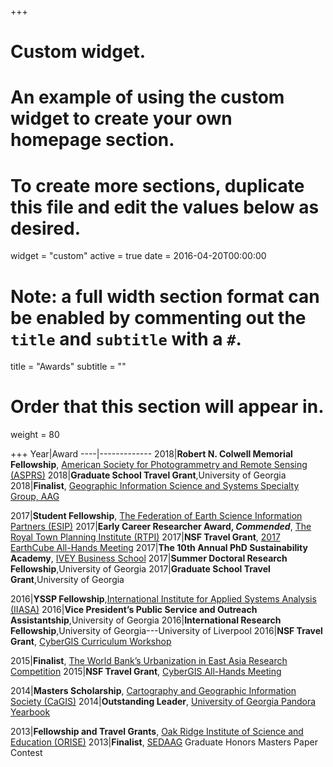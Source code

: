 +++
# Custom widget.
# An example of using the custom widget to create your own homepage section.
# To create more sections, duplicate this file and edit the values below as desired.
widget = "custom"
active = true
date = 2016-04-20T00:00:00

# Note: a full width section format can be enabled by commenting out the `title` and `subtitle` with a `#`.
title = "Awards"
subtitle = ""

# Order that this section will appear in.
weight = 80



+++
Year|Award
----|------------- 
2018|**Robert N. Colwell Memorial Fellowship**, [American Society for Photogrammetry and Remote Sensing (ASPRS)](https://www.asprs.org/awards-and-scholarships/robert-n-colwell-memorial-fellowship.html)
2018|**Graduate School Travel Grant**,University of Georgia
2018|**Finalist**, [Geographic Information Science and Systems Specialty Group, AAG](http://aag-giss.org/)

2017|**Student Fellowship**, [The Federation of Earth Science Information Partners (ESIP)](http://www.esipfed.org/about/community/leadership/student-fellows)
2017|**Early Career Researcher Award, *Commended***, [The Royal Town Planning Institute (RTPI)](http://www.rtpi.org.uk/knowledge/research/rtpi-awards-for-research-excellence/past-entries-and-winners/)
2017|**NSF Travel Grant**, [2017 EarthCube All-Hands Meeting](https://www.earthcube.org/2017-all-hands-meeting)
2017|**The 10th Annual PhD Sustainability Academy**, [IVEY Business School](https://www.ivey.uwo.ca/sustainability/for-researchers/phd-academy/2017/participants/)
2017|**Summer Doctoral Research Fellowship**,University of Georgia
2017|**Graduate School Travel Grant**,University of Georgia

2016|**YSSP Fellowship**,[International Institute for Applied Systems Analysis (IIASA)](http://www.iiasa.ac.at/)
2016|**Vice President’s Public Service and Outreach Assistantship**,University of Georgia
2016|**International Research Fellowship**,University of Georgia---University of Liverpool
2016|**NSF Travel Grant**, [CyberGIS Curriculum Workshop](http://cybergis.cigi.uiuc.edu/)

2015|**Finalist**, [The World Bank’s Urbanization in East Asia Research Competition](http://www.worldbank.org/en/topic/urbandevelopment/publication/east-asias-changing-urban-landscape-measuring-a-decade-of-spatial-growth)
2015|**NSF Travel Grant**, [CyberGIS All-Hands Meeting](http://acid.sdsc.edu/events/cybergis-all-hands-meeting-1)

2014|**Masters Scholarship**, [Cartography and Geographic Information Society (CaGIS)](http://cartogis.org/previous-award-winners/)
2014|**Outstanding Leader**, [University of Georgia Pandora Yearbook](https://news.uga.edu/pandora-yearbook-2014-senior-leaders/)

2013|**Fellowship and Travel Grants**, [Oak Ridge Institute of Science and Education (ORISE)](https://orise.orau.gov)
2013|**Finalist**, [SEDAAG](http://sedaag.org/) Graduate Honors Masters Paper Contest